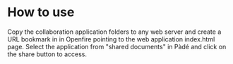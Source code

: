 # How to use
Copy the collaboration application folders to any web server and create a URL bookmark in in Openfire pointing to the web application index.html page. Select the application from "shared documents" in P&agrave;d&eacute; and click on the share button to access.
